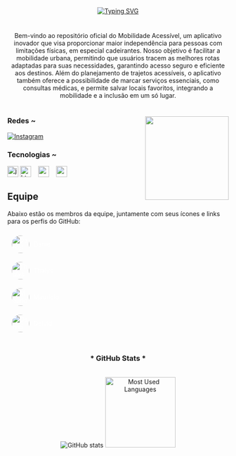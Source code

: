 <div align="center">
  <a href="https://git.io/typing-svg">
    <img src="https://readme-typing-svg.demolab.com?font=Fira+Code&weight=500&size=22&pause=1000&color=006ac0&center=true&vCenter=true&random=false&width=524&lines=%E2%8A%B9+Bem+vindo+ao+nosso+perfil!+" alt="Typing SVG">
  </a>
</div>

#

<p align="center">Bem-vindo ao repositório oficial do Mobilidade Acessível, um aplicativo inovador que visa proporcionar maior independência para pessoas com limitações físicas, em especial cadeirantes. Nosso objetivo é facilitar a mobilidade urbana, permitindo que usuários tracem as melhores rotas adaptadas para suas necessidades, garantindo acesso seguro e eficiente aos destinos. Além do planejamento de trajetos acessíveis, o aplicativo também oferece a possibilidade de marcar serviços essenciais, como consultas médicas, e permite salvar locais favoritos, integrando a mobilidade e a inclusão em um só lugar.
  
#

<img align="right" alt="" height="190px" src="./src/study.gif">

<h3 align="left">Redes ~</h3>

[![Instagram](https://img.shields.io/badge/-Instagram-000?style=for-the-badge&logo=instagram&logoColor=006ac0&color:FFF)](https://www.instagram.com/mobilidade.acessivel/)


<h3 align="left">Tecnologias ~</h3>

<div align="left">
     <img src="https://cdn.jsdelivr.net/gh/devicons/devicon/icons/javascript/javascript-plain.svg" height="25" alt="javascript logo"  />
    <img src="https://cdn.jsdelivr.net/gh/devicons/devicon/icons/html5/html5-original.svg" height="25" alt="html5 logo"  />
    <img width="8" />
    <img src="https://cdn.jsdelivr.net/gh/devicons/devicon/icons/css3/css3-original.svg" height="25" alt="css3 logo"  />
    <img width="8" />
    <img src="https://cdn.jsdelivr.net/gh/devicons/devicon/icons/react/react-original.svg" height="25" alt="react logo"  />
    <img width="8" />
</div>

## Equipe

Abaixo estão os membros da equipe, juntamente com seus ícones e links para os perfis do GitHub:

<div style="display: flex; flex-direction: column; align-items: flex-start;">
  <a href="https://github.com/Dandanp3" target="_blank" style="display: flex; align-items: center; text-decoration: none; color: #ffffff; margin: 10px;">
    <img src="https://github.com/user-attachments/assets/f8eda4cc-6a8a-4608-bdb0-a42bbffef1b4" alt="Daniel" style="width: 40px; height: 40px; border-radius: 50%; object-fit: cover; margin-right: 10px; transition: transform 0.3s;" onmouseover="this.style.transform='scale(1.1)'" onmouseout="this.style.transform='scale(1)'"/>
    <span>Daniel</span>
  </a>
  <a href="https://github.com/Thalyszx" target="_blank" style="display: flex; align-items: center; text-decoration: none; color: #ffffff; margin: 10px;">
    <img src="https://github.com/user-attachments/assets/2382707b-c06c-4718-8936-2e4e34285588" alt="Thalys" style="width: 40px; height: 40px; border-radius: 50%; object-fit: cover; margin-right: 10px; transition: transform 0.3s;" onmouseover="this.style.transform='scale(1.1)'" onmouseout="this.style.transform='scale(1)'"/>
    <span>Thalys</span>
  </a>
  <a href="https://github.com/mhauuu" target="_blank" style="display: flex; align-items: center; text-decoration: none; color: #ffffff; margin: 10px;">
    <img src="https://github.com/user-attachments/assets/f429b45a-d611-4f3a-955d-05b66bae49e0" alt="Mauricio" style="width: 40px; height: 40px; border-radius: 50%; object-fit: cover; margin-right: 10px; transition: transform 0.3s;" onmouseover="this.style.transform='scale(1.1)'" onmouseout="this.style.transform='scale(1)'"/>
    <span>Mauricio</span>
  </a>
  <a href="https://github.com/dvddogera" target="_blank" style="display: flex; align-items: center; text-decoration: none; color: #ffffff; margin: 10px;">
    <img src="https://github.com/user-attachments/assets/5f45ab8d-65a2-4d21-bae3-6467725521c8" alt="Deivid" style="width: 40px; height: 40px; border-radius: 50%; object-fit: cover; margin-right: 10px; transition: transform 0.3s;" onmouseover="this.style.transform='scale(1.1)'" onmouseout="this.style.transform='scale(1)'"/>
    <span>Deivid</span>
  </a>
</div>





#

<div style="text-align: center;" align="center">
  <h3>* GitHub Stats *</h3>
  <br>
  <img src="https://github-readme-stats-git-masterrstaa-rickstaa.vercel.app/api?username=Mobilidade-Acessivel&hide_title=true&show_icons=true&include_all_commits=false&count_private=true&line_height=25&hide=issues&bg_color=000&title_color=006ac0&text_color=FFF&border_radius=3&border_color=006ac0&icon_color=006ac0&theme=jolly" alt="GitHub stats">

  <a href="https://github.com/Mobilidade-Acessivel/github-readme-stats">
    <img height="160em" src="https://github-readme-stats-git-masterrstaa-rickstaa.vercel.app/api/top-langs/?username=Mobilidade-Acessivel&line_height=10&card_width=290&layout=compact&hide_title=false&count_private=true&langs_count=4&show_icons=true&title_color=006ac0&hide=html,css&bg_color=000&text_color=8B8B8B&border_radius=3&border_color=006ac0&count_private=true" alt="Most Used Languages"/>
  </a>
</div>


#
